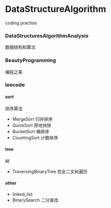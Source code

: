 # DataStructureAlgorithm
coding practise

### DataStructuresAlgorithmAnalysis
数据结构和算法
### BeautyProgramming
编程之美
### leecode

#### sort
排序算法

+ MergeSort  归并排序
+ QuickSort   原地快排
+ BucketSort  桶排序
+ CountingSort 计数排序

#### tree
树
+ TraversingBinaryTree  完全二叉树遍历

#### other
+ linked_list   
+ BinarySearch   二分查找
